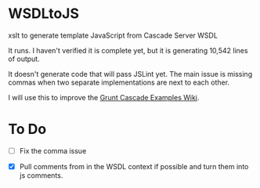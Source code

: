 WSDLtoJS
========

xslt to generate template JavaScript from Cascade Server WSDL

It runs. I haven't verified it is complete yet, but it is generating 10,542 lines of output.

It doesn't generate code that will pass JSLint yet. 
The main issue is missing commas when two separate implementations are next to each other.

I will use this to improve the [Grunt Cascade Examples Wiki](https://github.com/jraller/Grunt-Cascade-Examples/wiki).

# To Do

- [ ] Fix the comma issue
- [x] Pull comments from in the WSDL context if possible and turn them into js comments.

